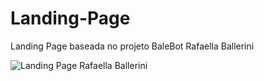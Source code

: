 # Landing-Page
Landing Page baseada no projeto BaleBot Rafaella Ballerini 


![Landing Page Rafaella Ballerini](https://user-images.githubusercontent.com/75341307/150216151-f8f02641-dc70-472b-94e7-ce16e1cbeae7.jpg)
